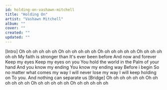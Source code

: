 ```yaml
---
id: holding-on-vashawn-mitchell
title: "Holding On"
artist: "Vashawn Mitchell"
album: ""
cover: ""
created: ""
updated: ""
---
```


[Intro]
Oh oh oh oh oh oh
Oh oh oh oh oh oh
Oh oh oh oh oh oh
Oh oh oh oh oh oh
My faith is stronger than
It's ever been before
And now and forever
Keep my eyes
Keep my eyes on you
You hold the world in the
Palm of your hand
And you know my ending
You know my ending way
Before i begin
So no matter what comes my way
I will never lose my way
I will keep holding on
To you.
And nothing can separate us
[Bridge]
Oh oh oh oh oh oh
Oh oh oh oh oh oh
Oh oh oh oh oh oh
Oh oh oh oh oh oh